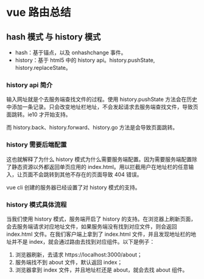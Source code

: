 # vue 路由总结

## hash 模式 与 history 模式

-   hash：基于锚点，以及 onhashchange 事件。
-   history：基于 html5 中的 history api。history.pushState, history.replaceState。

### history api 简介

输入网址就是个去服务端查找文件的过程。使用 history.pushState 方法会在历史中添加一条记录。只会改变地址栏地址，不会发起请求去服务端查找文件，导致页面跳转。ie10 才开始支持。

而 history.back、history.forward、history.go 方法是会导致页面跳转。

### history 需要后端配置

这也就解释了为什么 history 模式为什么需要服务端配置。因为需要服务端配置除了静态资源以外都返回单页应用的 index.html。用以拦截用户在地址栏的任意输入，让页面不会跳转到其他不存在的页面导致 404 错误。

vue cli 创建的服务器已经设置了对 history 模式的支持。

### history 模式具体流程

当我们使用 history 模式，服务端开启了 history 的支持。在浏览器上刷新页面，会去服务端请求对应地址文件，如果服务端没有找到对应文件，则会返回 index.html 文件。在我们客户端上拿到了 index.html 文件，并且发现地址栏的地址并不是 index，就会通过路由去找到对应组件。以下是例子：

1. 浏览器刷新，去请求 https://localhost:3000/about；
2. 服务端找不到 about 文件，默认返回 index；
3. 浏览器拿到 index 文件，并且地址栏还是 about，就会去找 about 组件。
